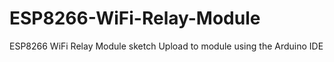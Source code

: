 # ESP8266-WiFi-Relay-Module
 ESP8266 WiFi Relay Module sketch
Upload to module using the Arduino IDE
